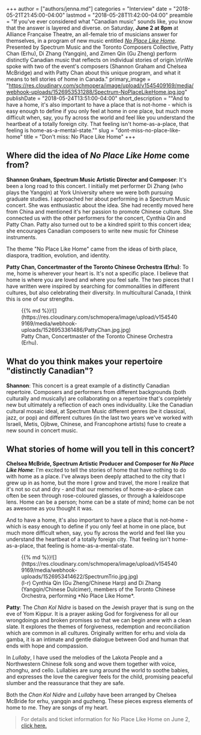 +++
author = ["authors/jenna.md"]
categories = "Interview"
date = "2018-05-21T21:45:00-04:00"
lastmod = "2018-05-28T11:42:00-04:00"
preamble = "If you've ever considered what \"Canadian music\" sounds like, you know that the answer is layered and diverse. on Saturday, **June 2 at 8pm** at Alliance Française Theatre, an all-female trio of musicians answer for themselves, in a program of new music entitled [*No Place Like Home*](http://spectrummusic.ca/event/details/no-place-like-home/). Presented by Spectrum Music and the Toronto Composers Collective, Patty Chan (Erhu), Di Zhang (Yangqin), and Zimen Qin (Gu Zheng) perform distinctly Canadian music that reflects on individual stories of origin.\n\nWe spoke with two of the event's composers (Shannon Graham and Chelsea McBridge) and with Patty Chan about this unique program, and what it means to tell stories of home in Canada."
primary_image = "https://res.cloudinary.com/schmopera/image/upload/v1545409169/media/webhook-uploads/1526953531288/Spectrum-NoPlaceLikeHome.jpg.jpg"
publishDate = "2018-05-24T13:51:00-04:00"
short_description = "&quot;And to have a home, it&#039;s also important to have a place that is not-home - which is easy enough to define if you only feel at home in one place, but much more difficult when, say, you fly across the world and feel like you understand the heartbeat of a totally foreign city. That feeling isn&#039;t home-as-a-place, that feeling is home-as-a-mental-state.&quot;"
slug = "dont-miss-no-place-like-home"
title = "Don&#039;t miss: No Place Like Home"
+++

## Where did the idea of *No Place Like Home* come from?

**Shannon Graham, Spectrum Music Artistic Director and Composer**: It's been a long road to this concert. I initially met performer Di Zhang (who plays the Yangqin) at York University where we were both pursuing graduate studies. I approached her about performing in a Spectrum Music concert. She was enthusiastic about the idea. She had recently moved here from China and mentioned it's her passion to promote Chinese culture. She connected us with the other performers for the concert, Cynthia Qin and Patty Chan. Patty also turned out to be a kindred spirit to this concert idea; she encourages Canadian composers to write new music for Chinese instruments.

The theme "No Place Like Home" came from the ideas of birth place, diaspora, tradition, evolution, and identity.

**Patty Chan, Concertmaster of the Toronto Chinese Orchestra (Erhu)**: To me, home is wherever your heart is. It's not a specific place. I believe that home is where you are loved and where you feel safe. The two pieces that I have written were inspired by searching for commonalities in different cultures, but also celebrating their diversity. In multicultural Canada, I think this is one of our strengths.

<figure data-type="image">{{% md %}}![](https://res.cloudinary.com/schmopera/image/upload/v1545409169/media/webhook-uploads/1526953361486/PattyChan.jpg.jpg)
<figcaption>Patty Chan, Concertmaster of the Toronto Chinese Orchestra (Erhu).</figcaption>
</figure>

## What do you think makes your repertoire "distinctly Canadian"?

**Shannon**: This concert is a great example of a distinctly Canadian repertoire. Composers and performers from different backgrounds (both culturally and musically) are collaborating on a repertoire that's completely new but ultimately a reflection of each ones individuality. Like the Canadian cultural mosaic ideal, at Spectrum Music different genres (be it classical, jazz, or pop) and different cultures (in the last two years we've worked with Israeli, Metis, Ojibwe, Chinese, and Francophone artists) fuse to create a new sound in concert music.

## What stories of home will you tell in this concert?

**Chelsea McBride, Spectrum Artistic Producer and Composer for *No Place Like Home***: I'm excited to tell the stories of home that have nothing to do with home as a place. I've always been deeply attached to the city that I grew up in as home, but the more I grow and travel, the more I realize that it's not so cut and dry - and that our memories of home-as-a-place can often be seen through rose-coloured glasses, or through a kaleidoscope lens. Home can be a person; home can be a state of mind; home can be not as awesome as you thought it was. 

And to have a home, it's also important to have a place that is not-home - which is easy enough to define if you only feel at home in one place, but much more difficult when, say, you fly across the world and feel like you understand the heartbeat of a totally foreign city. That feeling isn't home-as-a-place, that feeling is home-as-a-mental-state.

<figure data-type="image">{{% md %}}![](https://res.cloudinary.com/schmopera/image/upload/v1545409169/media/webhook-uploads/1526953414622/SpectrumTrio.jpg.jpg)
<figcaption>(l-r) Cynthia Qin (Gu Zheng/Chinese Harp) and Di Zhang (Yangqin/Chinese Dulcimer), members of the Toronto Chinese Orchestra, performing *No Place Like Home*.</figcaption>
</figure>

**Patty**: The *Chan Kol Nidre* is based on the Jewish prayer that is sung on the eve of Yom Kippur. It is a prayer asking God for forgiveness for all our wrongdoings and broken promises so that we can begin anew with a clean slate. It explores the themes of forgiveness, redemption and reconciliation which are common in all cultures. Originally written for erhu and viola da gamba, it is an intimate and gentle dialogue between God and human that ends with hope and compassion.

In *Lullaby*, I have used the melodies of the Lakota People and a Northwestern Chinese folk song and wove them together with voice, zhonghu, and cello. Lullabies are sung around the world to soothe babies, and expresses the love the caregiver feels for the child, promising peaceful slumber and the reassurance that they are safe.

Both the *Chan Kol Nidre* and *Lullaby* have been arranged by Chelsea McBride for erhu, yangqin and guzheng. These pieces express elements of home to me. They are songs of my heart.

>For details and ticket information for No Place Like Home on June 2, [click here.](http://spectrummusic.ca/event/details/no-place-like-home/)
